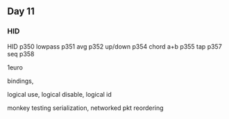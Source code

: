 ## Day 11

### HID

HID p350
lowpass p351
avg p352
up/down p354
chord a+b p355
tap p357
seq p358

1euro

bindings,

logical use, logical disable, logical id

monkey testing
serialization, networked
pkt reordering

